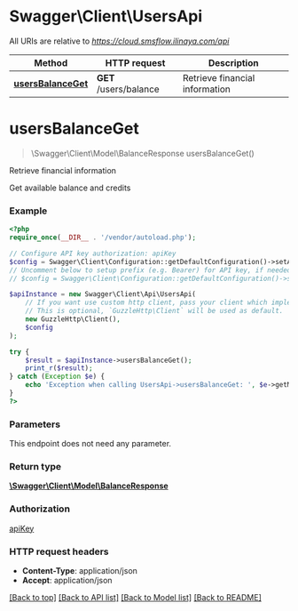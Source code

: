 # Swagger\Client\UsersApi

All URIs are relative to *https://cloud.smsflow.ilinaya.com/api*

Method | HTTP request | Description
------------- | ------------- | -------------
[**usersBalanceGet**](UsersApi.md#usersBalanceGet) | **GET** /users/balance | Retrieve financial information


# **usersBalanceGet**
> \Swagger\Client\Model\BalanceResponse usersBalanceGet()

Retrieve financial information

Get available balance and credits

### Example
```php
<?php
require_once(__DIR__ . '/vendor/autoload.php');

// Configure API key authorization: apiKey
$config = Swagger\Client\Configuration::getDefaultConfiguration()->setApiKey('Authorization', 'YOUR_API_KEY');
// Uncomment below to setup prefix (e.g. Bearer) for API key, if needed
// $config = Swagger\Client\Configuration::getDefaultConfiguration()->setApiKeyPrefix('Authorization', 'Bearer');

$apiInstance = new Swagger\Client\Api\UsersApi(
    // If you want use custom http client, pass your client which implements `GuzzleHttp\ClientInterface`.
    // This is optional, `GuzzleHttp\Client` will be used as default.
    new GuzzleHttp\Client(),
    $config
);

try {
    $result = $apiInstance->usersBalanceGet();
    print_r($result);
} catch (Exception $e) {
    echo 'Exception when calling UsersApi->usersBalanceGet: ', $e->getMessage(), PHP_EOL;
}
?>
```

### Parameters
This endpoint does not need any parameter.

### Return type

[**\Swagger\Client\Model\BalanceResponse**](../Model/BalanceResponse.md)

### Authorization

[apiKey](../../README.md#apiKey)

### HTTP request headers

 - **Content-Type**: application/json
 - **Accept**: application/json

[[Back to top]](#) [[Back to API list]](../../README.md#documentation-for-api-endpoints) [[Back to Model list]](../../README.md#documentation-for-models) [[Back to README]](../../README.md)

